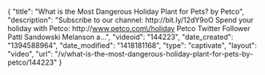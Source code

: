 {
    "title": "What is the Most Dangerous Holiday Plant for Pets? by Petco",
    "description": "Subscribe to our channel: http:\/\/bit.ly\/12dY9oO Spend your holiday with Petco: http:\/\/www.petco.com\/holiday Petco Twitter Follower Patti Sandowski Melanson a...",
    "videoid": "144223",
    "date_created": "1394588964",
    "date_modified": "1418181168",
    "type": "captivate",
    "layout": "video",
    "url": "\/v\/what-is-the-most-dangerous-holiday-plant-for-pets-by-petco\/144223"
}